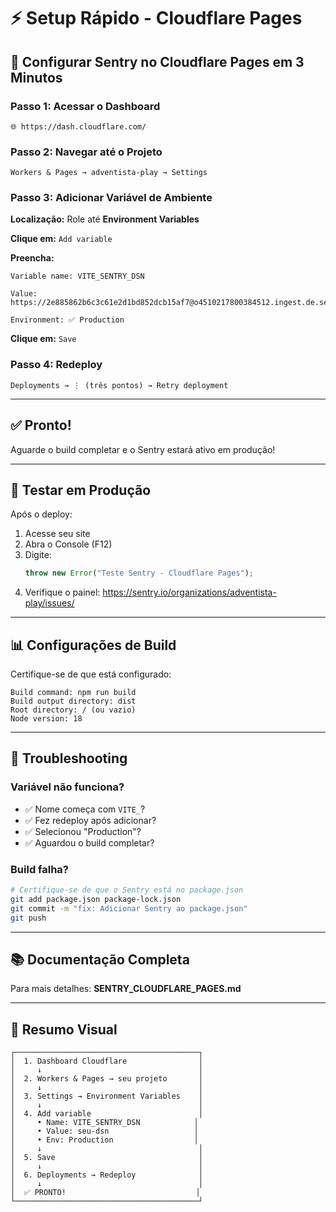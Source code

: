 # ⚡ Setup Rápido - Cloudflare Pages

## 🎯 Configurar Sentry no Cloudflare Pages em 3 Minutos

### Passo 1: Acessar o Dashboard
```
🌐 https://dash.cloudflare.com/
```

### Passo 2: Navegar até o Projeto
```
Workers & Pages → adventista-play → Settings
```

### Passo 3: Adicionar Variável de Ambiente

**Localização:** Role até **Environment Variables**

**Clique em:** `Add variable`

**Preencha:**
```
Variable name: VITE_SENTRY_DSN

Value: https://2e885862b6c3c61e2d1bd852dcb15af7@o4510217800384512.ingest.de.sentry.io/4510244958502992

Environment: ✅ Production
```

**Clique em:** `Save`

### Passo 4: Redeploy

```
Deployments → ⋮ (três pontos) → Retry deployment
```

---

## ✅ Pronto!

Aguarde o build completar e o Sentry estará ativo em produção!

---

## 🧪 Testar em Produção

Após o deploy:

1. Acesse seu site
2. Abra o Console (F12)
3. Digite:
   ```javascript
   throw new Error("Teste Sentry - Cloudflare Pages");
   ```
4. Verifique o painel: https://sentry.io/organizations/adventista-play/issues/

---

## 📊 Configurações de Build

Certifique-se de que está configurado:

```
Build command: npm run build
Build output directory: dist
Root directory: / (ou vazio)
Node version: 18
```

---

## 🔧 Troubleshooting

### Variável não funciona?
- ✅ Nome começa com `VITE_`?
- ✅ Fez redeploy após adicionar?
- ✅ Selecionou "Production"?
- ✅ Aguardou o build completar?

### Build falha?
```bash
# Certifique-se de que o Sentry está no package.json
git add package.json package-lock.json
git commit -m "fix: Adicionar Sentry ao package.json"
git push
```

---

## 📚 Documentação Completa

Para mais detalhes: **SENTRY_CLOUDFLARE_PAGES.md**

---

## 🎉 Resumo Visual

```
┌─────────────────────────────────────────┐
│  1. Dashboard Cloudflare                │
│     ↓                                   │
│  2. Workers & Pages → seu projeto       │
│     ↓                                   │
│  3. Settings → Environment Variables    │
│     ↓                                   │
│  4. Add variable                        │
│     • Name: VITE_SENTRY_DSN            │
│     • Value: seu-dsn                   │
│     • Env: Production                  │
│     ↓                                   │
│  5. Save                                │
│     ↓                                   │
│  6. Deployments → Redeploy              │
│     ↓                                   │
│  ✅ PRONTO!                             │
└─────────────────────────────────────────┘
```

